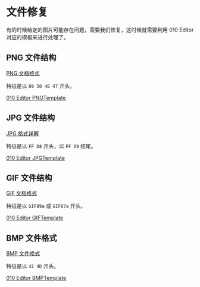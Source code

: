 # 文件修复

有的时候给定的图片可能存在问题，需要我们修复，这时候就需要利用 010 Editor 对应的模板来进行处理了。

## PNG 文件结构

[PNG 文档格式](http://www.cnblogs.com/fengyv/archive/2006/04/30/2423964.html)

特征是以 `89 50 4E 47` 开头。

[010 Editor PNGTemplate](http://www.sweetscape.com/010editor/templates/files/PNGTemplate.bt)

## JPG 文件结构

[JPG 格式详解](http://blog.csdn.net/yangysng07/article/details/9025443)

特征是以 `FF D8` 开头，以 `FF D9` 结尾。

[010 Editor JPGTemplate](http://www.sweetscape.com/010editor/templates/files/JPGTemplate.bt)

## GIF 文件结构

[GIF 文档格式](http://dev.gameres.com/Program/Visual/Other/GIFDoc.htm)

特征是以 `GIF89a` 或 `GIF87a` 开头。

[010 Editor GIFTemplate](http://www.sweetscape.com/010editor/templates/files/GIFTemplate.bt)

## BMP 文件格式

[BMP 文件格式](http://blog.csdn.net/lanbing510/article/details/8176231)

特征是以 `42 4D` 开头。

[010 Editor BMPTemplate](http://www.sweetscape.com/010editor/templates/files/BMPTemplate.bt)



